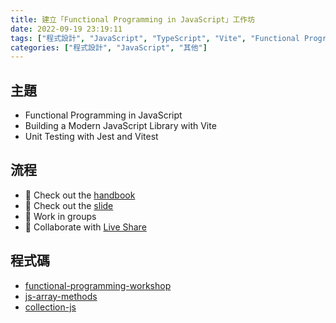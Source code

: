 ```yaml
---
title: 建立「Functional Programming in JavaScript」工作坊
date: 2022-09-19 23:19:11
tags: ["程式設計", "JavaScript", "TypeScript", "Vite", "Functional Programming", "TDD", "Testing", "Workshop"]
categories: ["程式設計", "JavaScript", "其他"]
---
```


## 主題

- Functional Programming in JavaScript
- Building a Modern JavaScript Library with Vite
- Unit Testing with Jest and Vitest

## 流程

- 📖 Check out the [handbook](https://memochou1993.github.io/functional-programming-workshop/)
- 📜 Check out the [slide](https://docs.google.com/presentation/d/14Navycm3I2oFvE0DdUNzVtvLhRRs1BM_V2xTy_azRt0/edit?usp=sharing)
- 💪 Work in groups
- 🔨 Collaborate with [Live Share](https://code.visualstudio.com/learn/collaboration/live-share)

## 程式碼

- [functional-programming-workshop](https://github.com/memochou1993/functional-programming-workshop)
- [js-array-methods](https://github.com/memochou1993/js-array-methods)
- [collection-js](https://github.com/memochou1993/collection-js)
